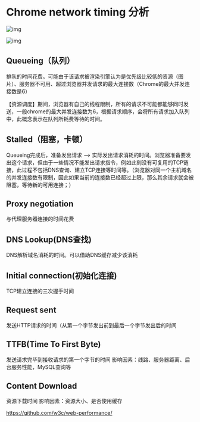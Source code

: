 # Chrome network timing 分析



![img](https://shuxiaoyuan-201812.oss-cn-shanghai.aliyuncs.com/PicGo/20200914174829.png)

![img](https://shuxiaoyuan-201812.oss-cn-shanghai.aliyuncs.com/PicGo/20200914175024.png)

## Queueing（队列）

排队的时间花费。可能由于该请求被渲染引擎认为是优先级比较低的资源（图片）、服务器不可用、超过浏览器并发请求的最大连接数（Chrome的最大并发连接数是6）

【资源调度】期间，浏览器有自己的线程限制，所有的请求不可能都能够同时发送，一般chrome的最大并发连接数为6，根据请求顺序，会将所有请求加入队列中，此概念表示在队列所耗费等待的时间。

## Stalled（阻塞，卡顿）

Queueing完成后，准备发出请求 ——> 实际发出请求消耗的时间。浏览器准备要发出这个请求，但由于一些情况不能发出请求指令，例如此刻没有可复用的TCP链接，此过程不包括DNS查询、建立TCP连接等时间等。（浏览器对同一个主机域名的并发连接数有限制，因此如果当前的连接数已经超过上限，那么其余请求就会被阻塞，等待新的可用连接；）

## Proxy negotiation

与代理服务器连接的时间花费

## DNS Lookup(DNS查找)

DNS解析域名消耗的时间。可以借助DNS缓存减少该消耗

## Initial connection(初始化连接)

TCP建立连接的三次握手时间

## Request sent

发送HTTP请求的时间（从第一个字节发出前到最后一个字节发出后的时间

## TTFB(Time To First Byte)

发送请求完毕到接收请求的第一个字节的时间 影响因素：线路、服务器距离、后台服务性能，MySQL查询等

## Content Download

资源下载时间 影响因素：资源大小、是否使用缓存



https://github.com/w3c/web-performance/